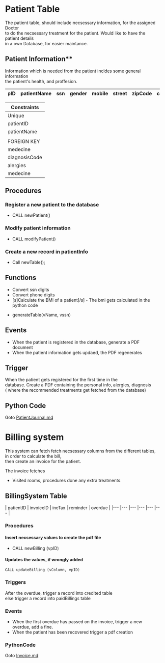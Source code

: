 # Patient Table

The patient table, should include necsessary information, for the assigned Doctor<br>
to do the necsessary treatment for the patient. Would like to have the patient details<br>
in a own Database, for easier maintance.

## Patient Information**

Information which is needed from the patient incldes some general information<br>
the patient's health, and proffesion.

| pID | patientName | ssn | gender | mobile| street | zipCode | companyName | industry | BodyWeight | bodyHeight | bodyMassIndex | bloodType | DiseaseID | alergyID | medecineID | dateIn | dateOut |
|--- |--- |--- |---	|--- |--- |--- |---	|--- |--- |---	|--- |--- |--- |---	|--- |--- |--- |

 Constraints |
|---	|
| Unique |
| patientID |
| patientName |
| |
| FOREIGN KEY |
| medecine |
| diagnosisCode |
| alergies |
| medecine |

##  Procedures

###  Register a new patient to the database
- CALL newPatient()

###  Modify patient information
- CALL modifyPatient()

###    Create a new record in patientInfo

-   Call newTable();

##  Functions

*   Convert ssn digits
*   Convert phone digits
*   [s]Calculate the BMI of a patient[/s] - The bmi gets calculated in the python code
-   generateTable(vName, vssn)

##  Events

*   When the patient is registered in the database, generate a PDF document
*   When the patient information gets updaed, the PDF regenerates

##  Trigger

When the patient gets registered for the first time in the<br>
database. Create a PDF containing the personal info, alergies, diagnosis<br>
( where the recommended treatments get fetched from the database)

##  Python Code
Goto [PatientJournal.md]()

        

# Billing system

This system can fetch fetch necsessary columns from the different tables, in order to calculate the bill,<br> 
then create an invoice for the patient.

The invoice fetches

*   Visited rooms, procedures done any extra treatments


##  BillingSystem Table

| patientID | invoiceID | incTax | reminder | overdue |
|--- |--- |--- |--- |--- |--- |

### Procedures

####  Insert necsessary values to create the pdf file
-    CALL newBilling (vpID)                 

####  Updates the values, if wrongly added
    CALL updateBilling (vColumn, vpID)

### Triggers

After the overdue, trigger a record into credited table<br>
else trigger a record  into paidBillings table

### Events

*   When the first overdue has passed on the invoice, trigger a new overdue, add a fine.
*   When the patient has been recovered trigger a pdf creation 

### PythonCode

Goto [Invoice.md]() 